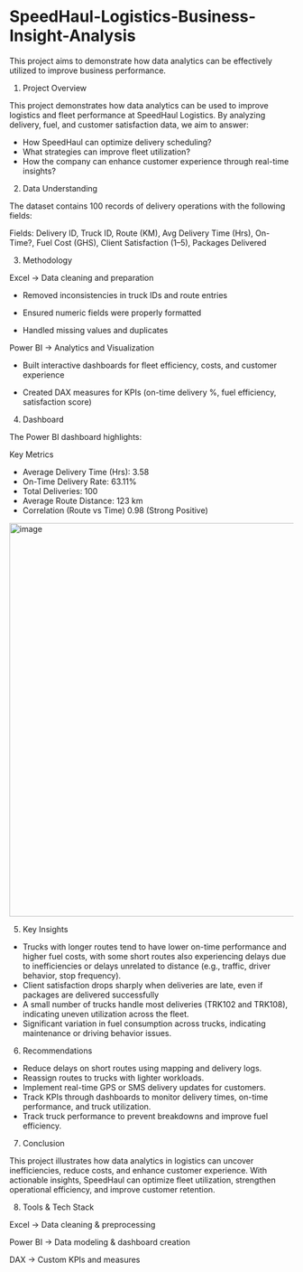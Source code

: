 # SpeedHaul-Logistics-Business-Insight-Analysis
This project aims to demonstrate how data analytics can be effectively utilized to improve business performance.

1. Project Overview

This project demonstrates how data analytics can be used to improve logistics and fleet performance at SpeedHaul Logistics. By analyzing delivery, fuel, and customer satisfaction data, we aim to answer:

  - How SpeedHaul can optimize delivery scheduling?
  - What strategies can improve fleet utilization?
  - How the company can enhance customer experience through real-time insights?

2. Data Understanding

The dataset contains 100 records of delivery operations with the following fields:

  Fields:  Delivery ID, Truck ID, Route (KM), Avg Delivery Time (Hrs), On-Time?, Fuel Cost (GHS), Client Satisfaction (1–5), Packages Delivered


3. Methodology

Excel → Data cleaning and preparation

 - Removed inconsistencies in truck IDs and route entries

 - Ensured numeric fields were properly formatted

 - Handled missing values and duplicates 

Power BI → Analytics and Visualization

 - Built interactive dashboards for fleet efficiency, costs, and customer experience

 - Created DAX measures for KPIs (on-time delivery %, fuel efficiency, satisfaction score)

4. Dashboard

The Power BI dashboard highlights:

Key Metrics

 - Average Delivery Time (Hrs): 3.58 
 - On-Time Delivery Rate: 63.11%
 - Total Deliveries: 100
 - Average Route Distance: 123 km
 - Correlation (Route vs Time) 0.98 (Strong Positive)

<img width="1293" height="697" alt="image" src="https://github.com/user-attachments/assets/f5c7d364-14ac-4e2e-b136-6eed23a3c359" />


5. Key Insights
   
 - Trucks with longer routes tend to have lower on-time performance and higher fuel costs, with some short routes also experiencing delays due to inefficiencies or delays unrelated to distance (e.g., traffic, driver behavior, stop frequency).
 - Client satisfaction drops sharply when deliveries are late, even if packages are delivered successfully
 - A small number of trucks handle most deliveries (TRK102 and TRK108), indicating uneven utilization across the fleet.
 - Significant variation in fuel consumption across trucks, indicating maintenance or driving behavior issues.


6. Recommendations

 - Reduce delays on short routes using mapping and delivery logs.
 - Reassign routes to trucks with lighter workloads.
 - Implement real-time GPS or SMS delivery updates for customers.
 - Track KPIs through dashboards to monitor delivery times, on-time performance, and truck utilization.
 - Track truck performance to prevent breakdowns and improve fuel efficiency.

7. Conclusion

This project illustrates how data analytics in logistics can uncover inefficiencies, reduce costs, and enhance customer experience. With actionable insights, SpeedHaul can optimize fleet utilization, strengthen operational efficiency, and improve customer retention.

8. Tools & Tech Stack

Excel → Data cleaning & preprocessing

Power BI → Data modeling & dashboard creation

DAX → Custom KPIs and measures



